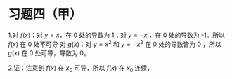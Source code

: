 # 习题四（甲）

1.对 $f(x)$：对 $y=x$，在 0 处的导数为 1；对 $y=-x$ ，在 0 处的导数为 -1。所以 $f(x)$ 在 0 处不可导
对 $g(x)$：对 $y=x^2$ 和 $y=-x^2$ 在 0 处的导数皆为 0 ，所以 $g(x)$ 在 0 处可导，导数为 0。

2.证：注意到 $f(x)$ 在 $x_0$ 可导，所以 $f(x)$ 在 $x_0$ 连续，
